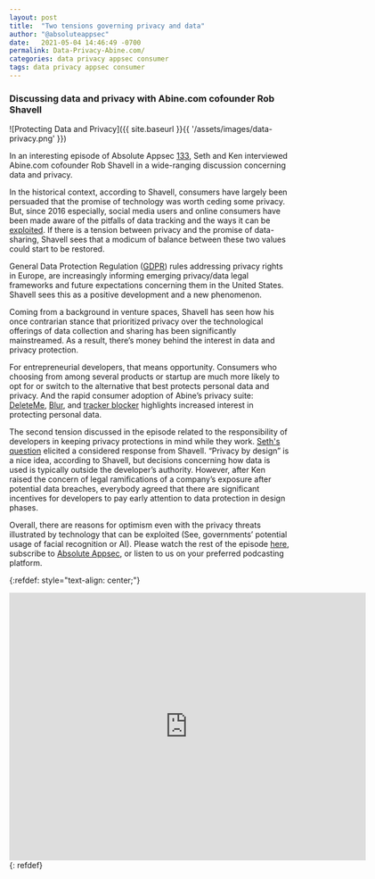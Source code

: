 ```yaml
---
layout: post
title:  "Two tensions governing privacy and data"
author: "@absoluteappsec"
date:   2021-05-04 14:46:49 -0700
permalink: Data-Privacy-Abine.com/
categories: data privacy appsec consumer
tags: data privacy appsec consumer
---
```

### Discussing data and privacy with Abine.com cofounder Rob Shavell

![Protecting Data and Privacy]({{ site.baseurl }}{{ '/assets/images/data-privacy.png' }})

In an interesting episode of Absolute Appsec [133](https://www.youtube.com/watch?v=PgyyCDiIzY4), Seth and Ken interviewed Abine.com cofounder Rob Shavell in a wide-ranging discussion concerning data and privacy.

In the historical context, according to Shavell, consumers have largely been persuaded that the promise of technology was worth ceding some privacy. But, since 2016 especially, social media users and online consumers have been made aware of the pitfalls of data tracking and the ways it can be [exploited](https://www.darkreading.com/operational-security/big-data/how-to-access-the-voter-information-dirt-cambridge-analytica-has-on-you/a/d-id/741564?_mc=rss_x_drr_edt_aud_dr_x_x-rss-simple). If there is a tension between privacy and the promise of data-sharing, Shavell sees that a modicum of balance between these two values could start to be restored.

General Data Protection Regulation ([GDPR](https://portswigger.net/daily-swig/gdpr)) rules addressing privacy rights in Europe, are increasingly informing emerging privacy/data legal frameworks and future expectations concerning them in the United States. Shavell sees this as a positive development and a new phenomenon.

Coming from a background in venture spaces, Shavell has seen how his once contrarian stance
that prioritized privacy over the technological offerings of data collection and sharing has been significantly mainstreamed. As a result, there’s money behind the interest in data and privacy protection.

For entrepreneurial developers, that means opportunity. Consumers who choosing from among several products or startup are much more likely to opt for or switch to the alternative that best protects personal data and privacy. And the rapid consumer adoption of Abine’s privacy suite: [DeleteMe](https://joindeleteme.com), [Blur](https://www.abine.com), and [tracker blocker](https://dnt.abine.com/#feature/tracking) highlights increased interest in protecting personal data.

The second tension discussed in the episode related to the responsibility of developers in keeping privacy protections in mind while they work. [Seth's question](https://youtu.be/PgyyCDiIzY4?t=2523) elicited a considered response from Shavell. “Privacy by design” is a nice idea, according to Shavell, but decisions concerning how data is used is typically outside the developer’s authority. However, after Ken raised the concern of legal ramifications of a company’s exposure after potential data breaches, everybody agreed that there are significant incentives for developers to pay early attention to data protection in design phases.

Overall, there are reasons for optimism even with the privacy threats illustrated by technology that can be exploited (See, governments’ potential usage of facial recognition or AI). Please watch the rest of the episode [here](https://www.youtube.com/watch?v=PgyyCDiIzY4), subscribe to [Absolute Appsec](https://absoluteappsec.com), or listen to us on your preferred podcasting platform.

{:refdef: style="text-align: center;"}
<iframe src='https://www.youtube-nocookie.com/embed/PgyyCDiIzY4' frameborder='0' width='640' height='480' allowfullscreen></iframe>
{: refdef}
